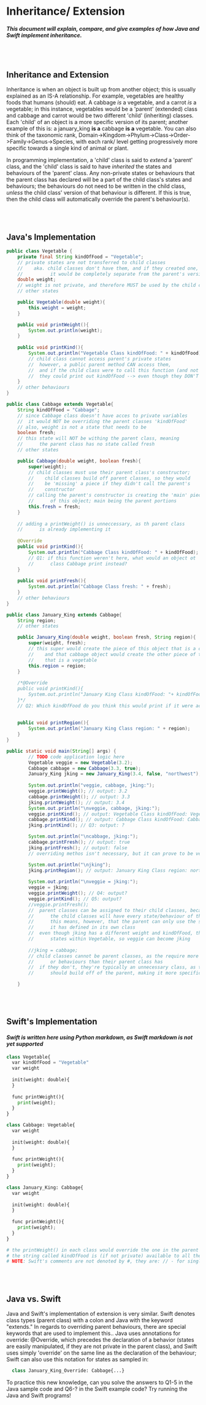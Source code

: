 # Inheritance/ Extension
#### *This document will explain, compare, and give examples of how Java and Swift implement inheritance.*

<br></br>
## Inheritance and Extension
Inheritance is when an object is built up from another object; this is usually explained as an IS-A relationship. For example, vegetables are healthy foods that humans (should) eat. A cabbage *is* a vegetable, and a carrot *is* a vegetable; in this instance, vegetables would be a 'parent' (extended) class and cabbage and carrot would be two different 'child' (inheriting) classes. Each 'child' of an object is a more specific version of its parent; another example of this is: a january_king **is a** cabbage **is a** vegetable. You can also think of the taxonomic rank, Domain->Kingdom->Phylum->Class->Order->Family->Genus->Species, with each rank/ level getting progressively more specific towards a single kind of animal or plant. 

In programming implementation, a 'child' class is said to *extend* a 'parent' class, and the 'child' class is said to have *inherited* the states and behaviours of the 'parent' class. Any non-private states or behaviours that the parent class has declared will be a part of the child class's states and behaviours; the behaviours do not need to be written in the child class, *unless* the child class' version of that behaviour is different. If this is true, then the child class will automatically override the parent's behaviour(s). 

<br></br>
## Java's Implementation
```java
public class Vegetable {
    private final String kindOfFood = "Vegetable";
    // private states are not transferred to child classes
    //    aka. child classes don't have them, and if they created one,
    //          it would be completely separate from the parent's version
    double weight;
    // weight is not private, and therefore MUST be used by the child classes
    // other states

    public Vegetable(double weight){
        this.weight = weight;
    }

    public void printWeight(){
        System.out.println(weight);
    } 
    
    public void printKind(){
        System.out.println("Vegetable Class kindOfFood: " + kindOfFood);
        // child class cannot access parent's private states
        //  however, a public parent method CAN access them,
        //  and if the child class were to call this function (and not override it),
        //  they could print out kindOfFood --> even though they DON'T have it
    } 
    // other behaviours
}

public class Cabbage extends Vegetable{
    String kindOfFood = "Cabbage";
    // since Cabbage class doesn't have acces to private variables
    //  it would NOT be overriding the parent classes 'kindOfFood'
    // also, weight is not a state that needs to be
    boolean fresh;
    // this state will NOT be withing the parent class, meaning
    //      the parent class has no state called fresh
    // other states

    public Cabbage(double weight, boolean fresh){
        super(weight);
        // child classes must use their parent class's constructor;
        //    child classes build off parent classes, so they would
        //    be 'missing' a piece if they didn't call the parent's
        //    constructor
        // calling the parent's constructor is creating the 'main' piece(s)
        //      of this object; main being the parent portions
        this.fresh = fresh;
    }
    
    // adding a printWeight() is unneccessary, as th parent class
    //      is already implementing it
    
    @Override
    public void printKind(){
        System.out.println("Cabbage Class kindOfFood: " + kindOfFood);
        // Q1: if this function weren't here, what would an object ot
        //      class Cabbage print instead?
    }
    
    public void printFresh(){
        System.out.println("Cabbage Class fresh: " + fresh);
    }
    // other behaviours
}

public class January_King extends Cabbage{
    String region;
    // other states

    public January_King(double weight, boolean fresh, String region){
        super(weight, fresh);
        // this super would create the piece of this object that is a cabbage,
        //    and that cabbage object would create the other piece of this object
        //    that is a vegetable
        this.region = region;
    } 
    
    /*@Override
    public void printKind(){
        System.out.println("January King Class kindOfFood: "+ kindOfFood);
    }*/
    // Q2: Which kindOfFood do you think this would print if it were active (uncommented)?
    
    
    public void printRegion(){
        System.out.println("January King Class region: " + region);
    }
}

public static void main(String[] args) {
        // TODO code application logic here
        Vegetable veggie = new Vegetable(3.2);
        Cabbage cabbage = new Cabbage(3.3, true);
        January_King jking = new January_King(3.4, false, "northwest");
        
        System.out.println("veggie, cabbage, jking:");
        veggie.printWeight(); // output: 3.2
        cabbage.printWeight(); // output: 3.3
        jking.printWeight(); // output: 3.4
        System.out.println("\nveggie, cabbage, jking:");
        veggie.printKind(); // output: Vegetable Class kindOfFood: Vegetable
        cabbage.printKind(); // output: Cabbage Class kindOfFood: Cabbage
        jking.printKind(); // Q3: output: ?

        System.out.println("\ncabbage, jking:");
        cabbage.printFresh(); // output: true
        jking.printFresh(); // output: false
        // overriding methos isn't necessary, but it can prove to be very useful

        System.out.println("\njking");
        jking.printRegion(); // output: January King Class region: northwest
        
        System.out.println("\nveggie = jking:");
        veggie = jking;
        veggie.printWeight(); // Q4: output?
        veggie.printKind(); // Q5: output?
        //veggie.printFresh();
        //  parent classes can be assigned to their child classes, because
        //      the child classes will have every state/behaviour of the parent;
        //      this means, however, that the parent can only use the states/behaviours
        //      it has defined in its own class
        //  even though jking has a different weight and kindOfFood, these are
        //      states within Vegetable, so veggie can become jking
        
        //jking = cabbage;
        // child classes cannot be parent classes, as the require more states
        //      or behaviours than their parent class has
        //  if they don't, they're typically an unnecessary class, as the child
        //      should build off of the parent, making it more specific

    }

```

<br></br>
## Swift's Implementation
#### *Swift is written here using Python markdown, as Swift markdown is not yet supported*
```python
class Vegetable{
  var kindOfFood = "Vegetable"
  var weight
  
  init(weight: double){
  }
  
  func printWeight(){
    print(weight);
  } 
}

class Cabbage: Vegetable{
  var weight
  
  init(weight: double){
  }
  
  func printWeight(){
    print(weight);
  }
}

class January_King: Cabbage{
  var weight
  
  init(weight: double){
  }
  
  func printWeight(){
    print(weight);
  }
}

# the printWeight() in each class would override the one in the parent's class
# the string called kindOfFood is (if not private) available to all the child classes of Vegetable for manipulation
# NOTE: Swift's comments are not denoted by #, they are: // - for single lines and /*(begin) for multiple lines (end)*/
```

<br></br>
## Java vs. Swift

Java and Swift's implementation of extension is very similar. 
Swift denotes class types (parent class) with a colon and Java with the keyword "extends."
In regards to overriding parent behaviours, there are special keywords that are used to implement this.. Java uses annotations for override: @Override, which precedes the declaration of a behavior (states are easily manipulated, if they are not private in the parent class), and Swift uses simply 'override' on the same line as the declaration of the behaviour; Swift can also use this notation for states as sampled in: 
```python 
  class January_King_Override: Cabbage{...}
```

To practice this new knowledge, can you solve the answers to Q1-5 in the Java sample code and Q6-? in the Swift example code?
Try running the Java and Swift programs!



